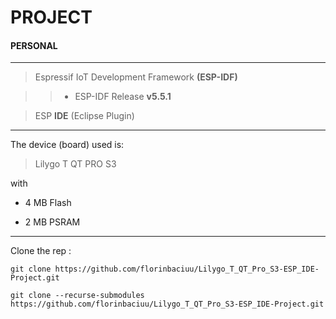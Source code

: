 # PROJECT
#### PERSONAL

---

> Espressif IoT Development Framework **(ESP-IDF)**

>> - ESP-IDF Release **v5.5.1**

> ESP **IDE** (Eclipse Plugin)

---

The device (board) used is:

> Lilygo T QT PRO S3 

with 

- 4 MB Flash

- 2 MB PSRAM

---

Clone the rep :

```
git clone https://github.com/florinbaciuu/Lilygo_T_QT_Pro_S3-ESP_IDE-Project.git
```
```
git clone --recurse-submodules https://github.com/florinbaciuu/Lilygo_T_QT_Pro_S3-ESP_IDE-Project.git
```

